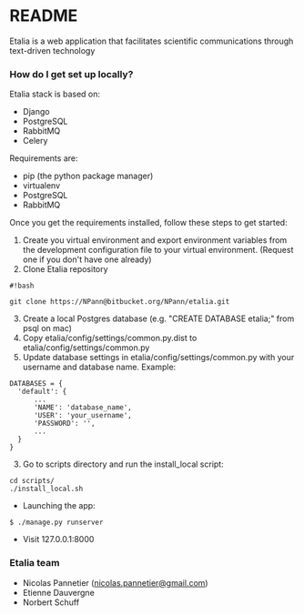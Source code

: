 # README #

Etalia is a web application that facilitates scientific communications through 
text-driven technology 

### How do I get set up locally? ###

Etalia stack is based on: 

* Django 
* PostgreSQL
* RabbitMQ
* Celery

Requirements are: 

* pip (the python package manager)
* virtualenv
* PostgreSQL
* RabbitMQ

Once you get the requirements installed, follow these steps to get started:

1. Create you virtual environment and export environment variables from the 
development configuration file to your virtual environment. 
(Request one if you don't have one already)
2. Clone Etalia repository
```
#!bash

git clone https://NPann@bitbucket.org/NPann/etalia.git
```

3. Create a local Postgres database (e.g. "CREATE DATABASE etalia;" from psql on mac)
4. Copy etalia/config/settings/common.py.dist to etalia/config/settings/common.py
4. Update database settings in etalia/config/settings/common.py with your 
username and database name. Example:
 
```
DATABASES = {
  'default': {
      ...
      'NAME': 'database_name',
      'USER': 'your_username',
      'PASSWORD': '',
      ...
  }
}
```
   
3. Go to scripts directory and run the install_local script:
```
cd scripts/
./install_local.sh
``` 


* Launching the app:

```
$ ./manage.py runserver
```

* Visit 127.0.0.1:8000

### Etalia team ###

* Nicolas Pannetier (nicolas.pannetier@gmail.com)
* Etienne Dauvergne
* Norbert Schuff


